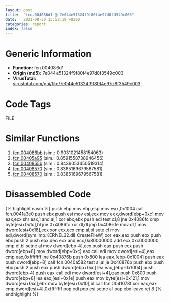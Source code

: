 ```yaml
---
layout: post
title:  "fcn.004086d1 @ 7e044e51324f9f80f4e97d8f3549c003"
date:   2021-08-30 15:52:19 +0300
categories: report
index: false
---
```


# Generic Information
- **Function:** fcn.004086d1
- **Origin (md5):** 7e044e51324f9f80f4e97d8f3549c003
- **VirusTotal:** [virustotal.com/gui/file/7e044e51324f9f80f4e97d8f3549c003][virustotal_ref]

# Code Tags
<span class="tag" id="FILE">FILE</span>


# Similar Functions

1. [fcn.004086bb][similar_1_ref] (sim.: 0.9031021458154063)
2. [fcn.00405a95][similar_2_ref] (sim.: 0.8591558738946456)
3. [fcn.0040855b][similar_3_ref] (sim.: 0.8436053450519314)
4. [fcn.00408570][similar_4_ref] (sim.: 0.8385169679567581)
5. [fcn.00408570][similar_5_ref] (sim.: 0.8385169679567581)


# Disassembled Code

{% highlight nasm %}
push ebp
mov ebp,esp
mov eax,0x1004
call fcn.0041a3e0
push ebx
push esi
mov esi,ecx
mov ecx,dword[ebp+0xc]
mov eax,ecx
shr eax,1
and al,1
xor ebx,ebx
push edi
test cl,8
jne 0x4086fc
cmp byte[esi+0x1c],bl
jne 0x4086fc
xor dl,dl
jmp 0x4086fe
mov dl,1
mov dword[esi+0x18],ecx
xor ecx,ecx
cmp al,bl
sete cl
mov edi,dword[sym.imp.KERNEL32.dll_CreateFileW]
xor eax,eax
push ebx
push ebx
push 2
push ebx
dec ecx
and ecx,0x80000000
add ecx,0xc0000000
cmp dl,bl
setne al
mov dword[ebp-4],ecx
push eax
push ecx
push dword[ebp+8]
mov dword[ebp+0xc],eax
call edi
mov dword[esi+4],eax
cmp eax,0xffffffff
jne 0x40876b
push 0x800
lea eax,[ebp-0x1004]
push eax
push dword[ebp+8]
call fcn.0040a582
test al,al
je 0x40876b
push ebx
push ebx
push 2
push ebx
push dword[ebp+0xc]
lea eax,[ebp-0x1004]
push dword[ebp-4]
push eax
call edi
mov dword[esi+4],eax
push 0x800
push dword[ebp+8]
lea eax,[esi+0x1e]
push eax
mov byte[esi+0x12],1
mov dword[esi+0xc],ebx
mov byte[esi+0x10],bl
call fcn.0041078f
xor eax,eax
cmp dword[esi+4],0xffffffff
pop edi
pop esi
setne al
pop ebx
leave 
ret 8
{% endhighlight %}


[similar_1_ref]: /report/fcn.004086bb@319cf4affa41f752783e62f81908d682
[similar_2_ref]: /report/fcn.00405a95@4c2db4ba96e80258daff665d7d7a016a
[similar_3_ref]: /report/fcn.0040855b@319cf4affa41f752783e62f81908d682
[similar_4_ref]: /report/fcn.00408570@7e044e51324f9f80f4e97d8f3549c003
[similar_5_ref]: /report/fcn.00408570@88e03379526f823ce2de3b236adcaf80
[virustotal_ref]: https://www.virustotal.com/gui/file/7e044e51324f9f80f4e97d8f3549c003